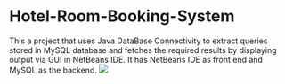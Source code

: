 # Hotel-Room-Booking-System
This a project that uses Java DataBase Connectivity to extract queries stored in MySQL database and fetches the required results by displaying output via GUI in NetBeans IDE. It has NetBeans IDE as front end and MySQL as the backend.
 ![](https://github.com/SimranAnand1/images/commit/c13080f6e86e65584c9c002bc61f59bf39c4639a)
